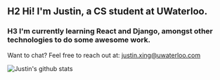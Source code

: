 ## H2 Hi! I'm Justin, a CS student at UWaterloo.

### H3 I'm currently learning **React and Django**, amongst other technologies to do some awesome work.

Want to chat?
Feel free to reach out at: justin.xing@uwaterloo.com

![Justin's github stats](https://github-readme-stats.vercel.app/api?username=justin-xing)
